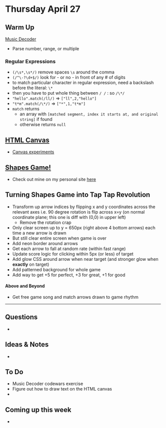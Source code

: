 # Thursday April 27

## Warm Up
[Music Decoder](https://www.codewars.com/kata/a-simple-music-decoder)

* Parse number, range, or multiple

### Regular Expressions

* `(/\s*,\s*/)` remove spaces `\s` around the comma
* `(/^\-?\d+$/)` look for - or no - in front of any # of digits
* to match particular character in regular expression, need a backslash before the literal: `\*`
* then you have to put whole thing between `/ /` : so `/\*/`
* `"hello".match(/ll/)` => `["ll",2,"hello"]`
* `"t*m".match(/\*/)` => `["*",1,"t*m"]`
* `match` returns 
	* an array with `[matched segment, index it starts at, and original string]` if found
	* otherwise returns `null`

## [HTML Canvas](https://github.com/rithmschool/intermediate_javascript/blob/master/unit-01/04-introduction-to-canvas.md)

* [Canvas experiments](https://code.tutsplus.com/articles/21-ridiculously-impressive-html5-canvas-experiments--net-14210)

## [Shapes Game!](https://github.com/rithmschool/intermediate_javascript_exercises/tree/master/canvas_exercise/shapes_game)

* Check out mine on my personal site [here](http://shriyanevatia.com/shapes_game/index.html)

## Turning Shapes Game into Tap Tap Revolution
* Transform up arrow indices by flipping x and y coordinates across the relevant axes i.e. 90 degree rotation is flip across x=y (on normal coordinate plane; this one is diff with (0,0) in upper left)
	* Remove the rotation crap
* Only clear screen up to y = 650px (right above 4 bottom arrows) each time a new arrow is drawn
* But still clear entire screen when game is over
* Add neon border around arrows
* Get each arrow to fall at random rate (within fast range)
* Update score logic for clicking within 5px (or less) of target
* Add glow CSS around arrow when near target (and stronger glow when **exactly** on target)
* Add patterned background for whole game
* Add way to get +5 for perfect, +3 for great, +1 for good

#### Above and Beyond
* Get free game song and match arrows drawn to game rhythm

************************************

## Questions 

* 

## Ideas & Notes

* 

## To Do

* Music Decoder codewars exercise
* Figure out how to draw text on the HTML canvas
* 

## Coming up this week

* 





